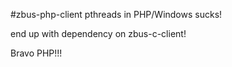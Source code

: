 #zbus-php-client
pthreads in PHP/Windows sucks!

end up with dependency on zbus-c-client!

Bravo PHP!!!